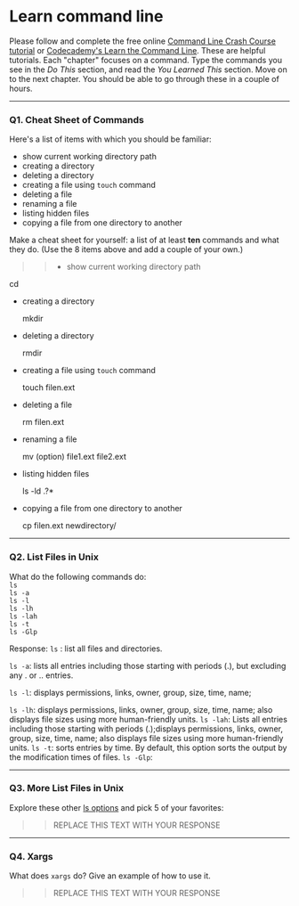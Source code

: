 # Learn command line

Please follow and complete the free online [Command Line Crash Course
tutorial](https://web.archive.org/web/20160708171659/http://cli.learncodethehardway.org/book/) or [Codecademy's Learn the Command Line](https://www.codecademy.com/learn/learn-the-command-line). These are helpful tutorials. Each "chapter" focuses on a command. Type the commands you see in the _Do This_ section, and read the _You Learned This_ section. Move on to the next chapter. You should be able to go through these in a couple of hours.

---

### Q1.  Cheat Sheet of Commands  

Here's a list of items with which you should be familiar:  
* show current working directory path
* creating a directory
* deleting a directory
* creating a file using `touch` command
* deleting a file
* renaming a file
* listing hidden files
* copying a file from one directory to another

Make a cheat sheet for yourself: a list of at least **ten** commands and what they do.  (Use the 8 items above and add a couple of your own.)  

> > * show current working directory path
  
  cd
  
* creating a directory
  
  mkdir
* deleting a directory
  
  rmdir
* creating a file using `touch` command
  
  touch filen.ext
* deleting a file
  
  rm filen.ext
* renaming a file
  
  mv (option) file1.ext file2.ext
* listing hidden files
  
  ls -ld .?* 
* copying a file from one directory to another
  
  cp filen.ext newdirectory/
---

### Q2.  List Files in Unix   

What do the following commands do:  
`ls`  
`ls -a`  
`ls -l`  
`ls -lh`  
`ls -lah`  
`ls -t`  
`ls -Glp`  

Response:
`ls` : list all files and directories.

`ls -a`: lists all entries including those starting with periods (.), but excluding any . or .. entries.  

`ls -l`:  displays permissions, links, owner, group, size, time, name; 

`ls -lh`:  displays permissions, links, owner, group, size, time, name; also displays file sizes using more human-friendly units. 
`ls -lah`:  Lists all entries including those starting with periods (.);displays permissions, links, owner, group, size, time, name; also displays file sizes using more human-friendly units. 
`ls -t`: sorts entries by time. By default, this option sorts the output by the modification times of files. 
`ls -Glp`: 

---

### Q3.  More List Files in Unix  

Explore these other [ls options](http://www.techonthenet.com/unix/basic/ls.php) and pick 5 of your favorites:

> > REPLACE THIS TEXT WITH YOUR RESPONSE

---

### Q4.  Xargs   

What does `xargs` do? Give an example of how to use it.

> > REPLACE THIS TEXT WITH YOUR RESPONSE

 

